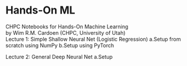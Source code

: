 # Hands-On ML
CHPC Notebooks for Hands-On Machine Learning<br>
by Wim R.M. Cardoen (CHPC, University of Utah)<br>
Lecture 1: Simple Shallow Neural Net (Logistic Regression)
   a.Setup from scratch using NumPy
   b.Setup using PyTorch

Lecture 2: General Deep Neural Net
   a.Setup
    

